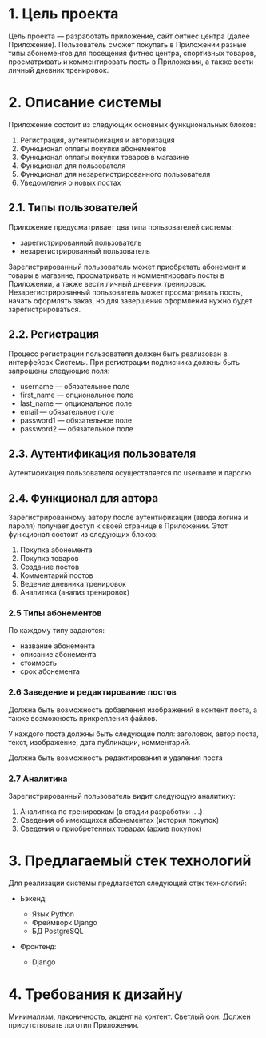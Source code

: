 # 1. Цель проекта

Цель проекта — разработать приложение, сайт фитнес центра (далее Приложение).
Пользователь сможет покупать в Приложении разные типы абонементов для посещения фитнес центра,
спортивных товаров, просматривать и комментировать посты в Приложении,
а также вести личный дневник тренировок. 


# 2. Описание системы

Приложение состоит из следующих основных функциональных блоков:

1. Регистрация, аутентификация и авторизация
2. Функционал оплаты покупки абонементов
3. Функционал оплаты покупки товаров в магазине
4. Функционал для пользователя
5. Функционал для незарегистрированного пользователя
6. Уведомления о новых постах


## 2.1. Типы пользователей

Приложение предусматривает два типа пользователей системы:
 - зарегистрированный пользователь
 - незарегистрированный пользователь

Зарегистрированный пользователь может приобретать абонемент и товары в магазине, 
просматривать и комментировать посты в Приложении, а также вести личный дневник тренировок.
Незарегистрированный пользователь может просматривать посты, начать оформлять заказ,
но для завершения оформления нужно будет зарегистрироваться.

## 2.2. Регистрация 

Процесс регистрации пользователя должен быть реализован в
интерфейсах Системы. При регистрации подписчика должны быть запрошены
следующие поля:

 * username — обязательное поле
 * first_name — опциональное поле
 * last_name — опциональное поле 
 * email — обязательное поле
 * password1 — обязательное поле
 * password2 — обязательное поле

## 2.3. Аутентификация пользователя

Аутентификация пользователя осуществляется по username и паролю.

## 2.4. Функционал для автора

Зарегистрированному автору после аутентификации (ввода логина и пароля) получает доступ к 
своей странице в Приложении. Этот функционал состоит из
следующих блоков:

1. Покупка абонемента
2. Покупка товаров
3. Создание постов
4. Комментарий постов
5. Ведение дневника тренировок
6. Аналитика (анализ тренировок)



### 2.5 Типы абонементов

По каждому типу задаются:

* название абонемента
* описание абонемента
* стоимость 
* срок абонемента



### 2.6 Заведение и редактирование постов

Должна быть возможность добавления изображений в контент поста,
а также возможность прикрепления файлов.

У каждого поста должны быть следующие поля: заголовок, автор поста, текст, изображение, дата публикации, комментарий. 

Должна быть возможность редактирования и удаления поста


### 2.7 Аналитика

Зарегистрированный пользователь видит следующую аналитику:

1. Аналитика по тренировкам (в стадии разработки ....)
2. Сведения об имеющихся абонементах (история покупок)
3. Сведения о приобретенных товарах (архив покупок)


# 3. Предлагаемый стек технологий

Для реализации системы предлагается следующий стек технологий:

* Бэкенд:
    - Язык Python
    - Фреймворк Django
    - БД PostgreSQL

* Фронтенд:
    - Django 

# 4. Требования к дизайну

Минимализм, лаконичность, акцент на контент. Светлый фон. Должен присутствовать
логотип Приложения.

